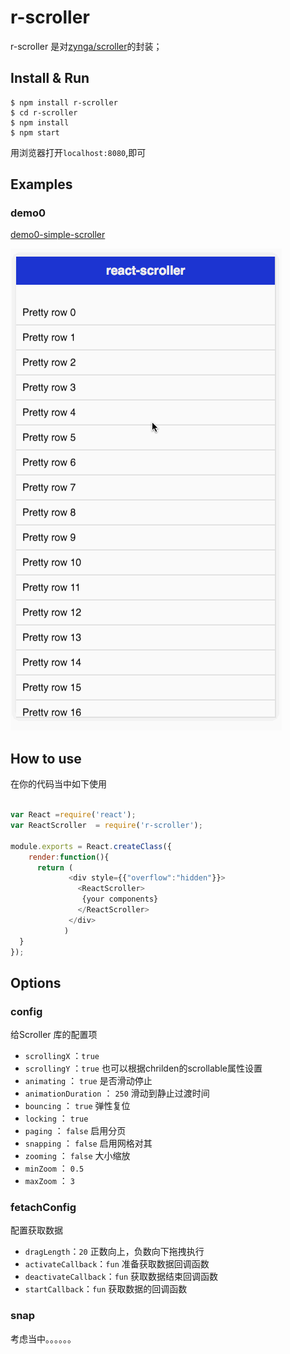 r-scroller
============

r-scroller 是对[zynga/scroller]的封装；

## Install & Run
    
    $ npm install r-scroller
    $ cd r-scroller
    $ npm install
    $ npm start

用浏览器打开`localhost:8080`,即可

## Examples

### demo0 
[demo0-simple-scroller](http://ryan724.github.io/project/react-scroller/build/demo0-simple-scroller)

![demo0-simple-scroller](https://raw.githubusercontent.com/Ryan724/Ryan-blog/master/image/simple-scroller.gif)

## How to use 
  在你的代码当中如下使用
```javascript

var React =require('react');
var ReactScroller  = require('r-scroller'); 

module.exports = React.createClass({
    render:function(){
      return (
             <div style={{"overflow":"hidden"}}>
               <ReactScroller>
                {your components}
               </ReactScroller>
             </div>
            )
  }
});

```

## Options

### config
给Scroller 库的配置项

- `scrollingX` ：`true`  
- `scrollingY` ：`true`   也可以根据chrilden的scrollable属性设置
- `animating` ： `true`   是否滑动停止
- `animationDuration` ： `250`   滑动到静止过渡时间
- `bouncing` ： `true`  弹性复位
- `locking` ： `true`  
- `paging` ： `false`   启用分页
- `snapping` ： `false` 启用网格对其
- `zooming` ： `false` 大小缩放
- `minZoom` ： `0.5`
- `maxZoom` ： `3`

### fetachConfig 

配置获取数据

- `dragLength`：`20` 正数向上，负数向下拖拽执行
- `activateCallback`：`fun` 准备获取数据回调函数
- `deactivateCallback`：`fun` 获取数据结束回调函数
- `startCallback`：`fun` 获取数据的回调函数

### snap

考虑当中。。。。。。



[zynga/scroller]:http://github.com/zynga/scroller